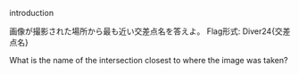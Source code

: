 introduction

画像が撮影された場所から最も近い交差点名を答えよ。
Flag形式: Diver24{交差点名}

What is the name of the intersection closest to where the image was taken?
